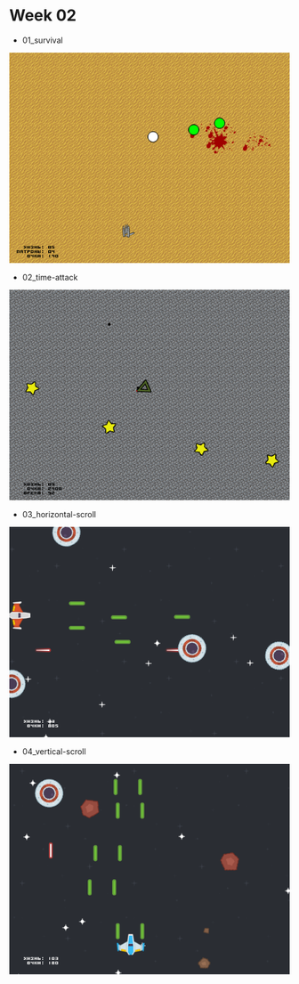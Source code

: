 # Week 02
* 01_survival

![tic-tac-toe](images/01_survival.png)

* 02_time-attack

![memory-game](images/02_time-attack.png)

* 03_horizontal-scroll

![memory-game](images/03_horizontal-scroll.png)

* 04_vertical-scroll

![memory-game](images/04_vertical-scroll.png)